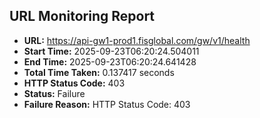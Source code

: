 ## URL Monitoring Report

- **URL:** https://api-gw1-prod1.fisglobal.com/gw/v1/health
- **Start Time:** 2025-09-23T06:20:24.504011
- **End Time:** 2025-09-23T06:20:24.641428
- **Total Time Taken:** 0.137417 seconds
- **HTTP Status Code:** 403
- **Status:** Failure
- **Failure Reason:** HTTP Status Code: 403
